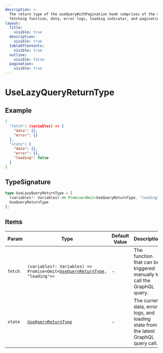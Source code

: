 ```yaml
---
description: >-
  The return type of the useQueryWithPagination hook comprises of the manual
  fetching function, data, error logs, loading indicator, and pagination object.
layout:
  title:
    visible: true
  description:
    visible: true
  tableOfContents:
    visible: true
  outline:
    visible: false
  pagination:
    visible: true
---
```


# UseLazyQueryReturnType

## Example

```json
[
  "fetch": (variables) => {
    "data": {},
    "error": {}
  },
  "state": {
    "data": {},
    "error": {},
    "loading": false
  }
]
```

## TypeSignature

```typescript
type UseLazyQueryReturnType = [
  (variables?: Variables) => Promise<Omit<UseQueryReturnType, "loading">>,
  UseQueryReturnType
];
```

## Items

| Param   | Type                                                                                                   | Default Value | Description                                                                         |
| ------- | ------------------------------------------------------------------------------------------------------ | ------------- | ----------------------------------------------------------------------------------- |
| `fetch` | `(variables?: Variables) => Promise<Omit<`[`UseQueryReturnType`](usequeryreturntype.md)`, "loading">>` | -             | The function that can be triggered manually to call the GraphQL query.              |
| `state` | [`UseQueryReturnType`](usequeryreturntype.md)                                                          | -             | The current data, error logs, and loading state from the latest GraphQL query call. |

